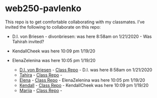 # web250-pavlenko
This repo is to get comfortable collaborating with my classmates. I’ve invited the following to collaborate on this repo:
- D.I. von Briesen - divonbriesen: was here 8:58am on 1/21/2020 - Was Tahirah invited?
- KendallCheek was here 10:09 pm 1/19/20
- ElenaZelenina was here 10:05 pm 1/19/20

   - [D.I. von Briesen](https://github.com/divonbriesen) - [Class Repo](https://github.com/divonbriesen/CP_WEB250_SP2020) - D.I. was here  8:58am on 1/21/2020 
   - [Tahira](https://github.com/tfarrer0/) - [Class Repo](https://github.com/tfarrer0/WEB250-Farrer-Bradley) -
   - [Elena](https://github.com/ElenaZelenina/) - [Class Repo](https://github.com/ElenaZelenina/web250-Zelenina) - ElenaZelenina was here 10:05 pm 1/19/20
   - [Kendall](https://github.com/KendallCheek/) - [Class Repo](https://github.com/KendallCheek/web250_kendallcheek) - KendallCheek was here 10:09 pm 1/19/20
   - [Mariia](https://github.com/MariiaPa/) - [Class Repo](https://github.com/MariiaPa/web250-pavlenko) - 
